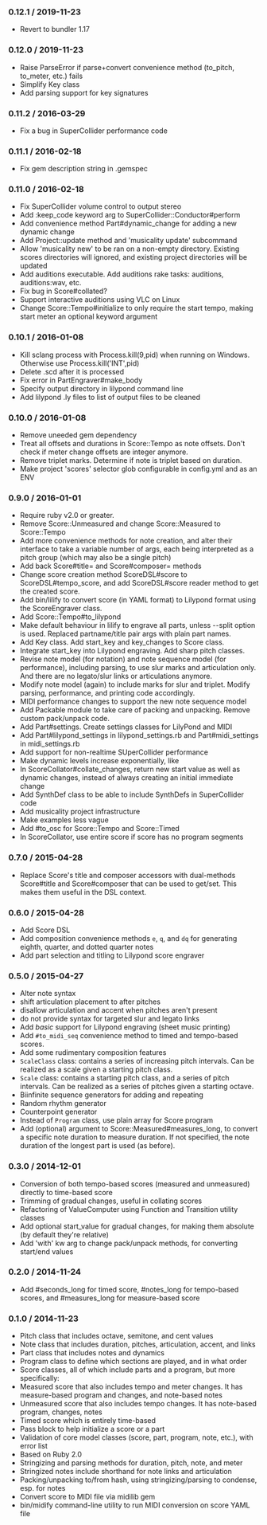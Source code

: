 ### 0.12.1 / 2019-11-23
* Revert to bundler 1.17

### 0.12.0 / 2019-11-23
* Raise ParseError if parse+convert convenience method (to_pitch, to_meter, etc.) fails
* Simplify Key class
* Add parsing support for key signatures

### 0.11.2 / 2016-03-29
* Fix a bug in SuperCollider performance code

### 0.11.1 / 2016-02-18
* Fix gem description string in .gemspec

### 0.11.0 / 2016-02-18
* Fix SuperCollider volume control to output stereo
* Add :keep_code keyword arg to SuperCollider::Conductor#perform
* Add convenience method Part#dynamic_change for adding a new dynamic change
* Add Project::update method and 'musicality update' subcommand
* Allow 'musicality new' to be ran on a non-empty directory. Existing scores directories will ignored, and existing project directories will be updated
* Add auditions executable. Add auditions rake tasks: auditions, auditions:wav, etc.
* Fix bug in Score#collated?
* Support interactive auditions using VLC on Linux
* Change Score::Tempo#initialize to only require the start tempo, making start meter an optional keyword argument

### 0.10.1 / 2016-01-08
* Kill sclang process with Process.kill(9,pid) when running on Windows. Otherwise use Process.kill('INT',pid)
* Delete .scd after it is processed
* Fix error in PartEngraver#make_body
* Specify output directory in lilypond command line
* Add lilypond .ly files to list of output files to be cleaned

### 0.10.0 / 2016-01-08
* Remove uneeded gem dependency
* Treat all offsets and durations in Score::Tempo as note offsets. Don't check if meter change offsets are integer anymore.
* Remove triplet marks. Determine if note is triplet based on duration.
* Make project 'scores' selector glob configurable in config.yml and as an ENV

### 0.9.0 / 2016-01-01
* Require ruby v2.0 or greater.
* Remove Score::Unmeasured and change Score::Measured to Score::Tempo
* Add more convenience methods for note creation, and alter their interface to take a variable number of args, each being interpreted as a pitch group (which may also be a single pitch)
* Add back Score#title= and Score#composer= methods
* Change score creation method ScoreDSL#score to ScoreDSL#tempo_score, and add ScoreDSL#score reader method to get the created score.
* Add bin/lilify to convert score (in YAML format) to Lilypond format using the ScoreEngraver class.
* Add Score::Tempo#to_lilypond
* Make default behaviour in lilify to engrave all parts, unless --split option is used. Replaced partname/title pair args with plain part names.
* Add Key class. Add start_key and key_changes to Score class.
* Integrate start_key into Lilypond engraving. Add sharp pitch classes.
* Revise note model (for notation) and note sequence model (for performance), including parsing, to use slur marks and articulation only. And there are no legato/slur links or articulations anymore.
* Modify note model (again) to include marks for slur and triplet. Modify parsing, performance, and printing code accordingly.
* MIDI performance changes to support the new note sequence model
* Add Packable module to take care of packing and unpacking. Remove custom pack/unpack code.
* Add Part#settings. Create settings classes for LilyPond and MIDI
* Add Part#lilypond_settings in lilypond_settings.rb and Part#midi_settings in midi_settings.rb
* Add support for non-realtime SUperCollider performance
* Make dynamic levels increase exponentially, like
* In ScoreCollator#collate_changes, return new start value as well as dynamic changes, instead of always creating an initial immediate change
* Add SynthDef class to be able to include SynthDefs in SuperCollider code
* Add musicality project infrastructure
* Make examples less vague
* Add #to_osc for Score::Tempo and Score::Timed
* In ScoreCollator, use entire score if score has no program segments

### 0.7.0 / 2015-04-28
* Replace Score's title and composer accessors with dual-methods Score#title and Score#composer that can be used to get/set. This makes them useful in the DSL context.

### 0.6.0 / 2015-04-28
* Add Score DSL
* Add composition convenience methods `e`, `q`, and `dq` for generating eighth, quarter, and dotted quarter notes
* Add part selection and titling to Lilypond score engraver

### 0.5.0 / 2015-04-27
* Alter note syntax
 * shift articulation placement to after pitches
 * disallow articulation and accent when pitches aren't present
 * do not provide syntax for targeted slur and legato links
* Add *basic* support for Lilypond engraving (sheet music printing)
* Add `#to_midi_seq` convenience method to timed and tempo-based scores.
* Add some rudimentary composition features
 * `ScaleClass` class: contains a series of increasing pitch intervals. Can be realized as a scale given a starting pitch class.
 * `Scale` class: contains a starting pitch class, and a series of pitch intervals. Can be realized as a series of pitches given a starting octave.
 * Biinfinite sequence generators for adding and repeating
 * Random rhythm generator
 * Counterpoint generator
* Instead of `Program` class, use plain array for Score program
* Add (optional) argument to Score::Measured#measures_long, to convert a specific note duration to measure duration. If not specified, the note duration of the longest part is used (as before).

### 0.3.0 / 2014-12-01
* Conversion of both tempo-based scores (measured and unmeasured) directly to time-based score
* Trimming of gradual changes, useful in collating scores
* Refactoring of ValueComputer using Function and Transition utility classes
* Add optional start_value for gradual changes, for making them absolute (by default they're relative)
* Add 'with' kw arg to change pack/unpack methods, for converting start/end values

### 0.2.0 / 2014-11-24

* Add #seconds_long for timed score, #notes_long for tempo-based scores, and #measures_long for measure-based score

### 0.1.0 / 2014-11-23

* Pitch class that includes octave, semitone, and cent values
* Note class that includes duration, pitches, articulation, accent, and links
* Part class that includes notes and dynamics
* Program class to define which sections are played, and in what order
* Score classes, all of which include parts and a program, but more specifically:
 * Measured score that also includes tempo and meter changes. It has measure-based program and changes, and note-based notes
 * Unmeasured score that also includes tempo changes. It has note-based program, changes, notes
 * Timed score which is entirely time-based
* Pass block to help initialize a score or a part
* Validation of core model classes (score, part, program, note, etc.), with error list
* Based on Ruby 2.0
* Stringizing and parsing methods for duration, pitch, note, and meter
* Stringized notes include shorthand for note links and articulation
* Packing/unpacking to/from hash, using stringizing/parsing to condense, esp. for notes
* Convert score to MIDI file via midilib gem
* bin/midify command-line utility to run MIDI conversion on score YAML file
